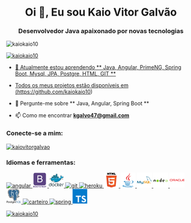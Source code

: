 <h1 align = "center"> Oi 👋, Eu sou Kaio Vitor Galvão </h1>
<h3 align = "center"> Desenvolvedor Java apaixonado por novas tecnologias </h3>

<p align = "left"> <img src = "https://komarev.com/ghpvc/?username=kaiokaio10&label=Profile%20views&color=0e75b6&style=flat" alt = "kaiokaio10" /> </p>

<p align = "left"> <a href = "https: //github.com/ryo-ma/github-profile-trophy"><img src = "https://github-profile-trophy.vercel.app/?username=kaiokaio10" alt = "kaiokaio10" /> </ a> </p>

- 🌱 Atualmente estou aprendendo ** Java, Angular, PrimeNG, Spring Boot, Mysql, JPA, Postgre, HTML, GIT **

- Todos os meus projetos estão disponíveis em (https://github.com/kaiokaio10)

- 💬 Pergunte-me sobre ** Java, Angular, Spring Boot **

- 📫 Como me encontrar **kgalvo47@gmail.com**

<h3 align = "left"> Conecte-se a mim: </h3>
<p align = "left">
<a href = "https://linkedin.com/in/kaiovitorgalvao" target ="_blank"> <img align ="center" src ="https://raw.githubusercontent.com/rahuldkjain/github-profile-readme-generator/master/src/images/icons/Social/linked-in-alt.svg" alt ="kaiovitorgalvao" height ="30" width ="40"/> </a>
</p>

<h3 align ="left"> Idiomas e ferramentas: </h3>
<p align = "left"> 
<a href="https://angular.io" 		       target="_blank"> <img src ="https://angular.io/assets/images/logos/angular/angular.svg"                                                          alt="angular" width ="40" height ="40"/> </a> 
<a href="https://getbootstrap.com"         target="_blank"> <img src ="https://raw.githubusercontent.com/devicons/devicon/master/icons/bootstrap/bootstrap-plain-wordmark.svg"  			alt="bootstrap" width ="40" height ="40"/> </a> 
<a href="https://www.docker.com/"          target="_blank"> <img src ="https://raw.githubusercontent.com/devicons/devicon/master/icons/docker/docker-original-wordmark.svg" 				alt="docker" width ="40" height ="40" /> </a> 
<a href="https://git-scm.com/"             target="_blank"> <img src ="https://www.vectorlogo.zone/logos/git-scm/git-scm-icon.svg" 															alt="git" width ="40" height ="40"/> </a> 
<a href="https://heroku.com "              target="_blank"> <img src ="https://www.vectorlogo.zone/logos/heroku/heroku-icon.svg"   															alt="heroku" width ="40" height ="40"/> </a> 
<a href="https://www.w3.org/html/"         target="_blank"> <img src ="https://raw.githubusercontent.com/devicons/devicon/master/icons/html5/html5-original-wordmark.svg" 					alt="html5" width ="40" height ="40"/> </a> 
<a href="https://www.java.com"             target="_blank"> <img src ="https://raw.githubusercontent.com/devicons/devicon/master/icons/java/java-original.svg" 								alt="java" width ="40" height ="40"/> </a>
<a href="https://www.mysql.com/"           target="_blank"> <img src ="https://raw.githubusercontent.com/devicons/devicon/master/icons/mysql/mysql-original-wordmark.svg" 					alt="mysql" width ="40" height="40"/> </a>
<a href="https://nodejs.org"               target="_blank"> <img src ="https://raw.githubusercontent.com/devicons/devicon/master/icons/nodejs/nodejs-original-wordmark.svg"				alt="nodejs" width ="40" height ="40"/> </a> 
<a href="https://www.oracle.com/" 	       target="_blank"> <img src ="https://raw.githubusercontent.com/devicons/devicon/master/icons/oracle/oracle-original.svg"							alt="oracle" width ="40" height ="40"/> </a>
<a href="https://www.postgresql.org"       target="_blank"> <img src ="https://raw.githubusercontent.com/devicons/devicon/master/icons/postgresql/postgresql-original-wordmark.svg"			alt="ostgresql" width ="40" height ="40"/> </a>
<a href="https://postman.com" 		       target="_blank"> <img src ="https://www.vectorlogo.zone/logos/getpostman/getpostman-icon.svg" 													alt="carteiro" width = "40" height ="40" /> </a> 
<a href="https://spring.io/"               target="_blank"> <img src ="https://www.vectorlogo.zone/logos/springio/springio-icon.svg"														alt="spring" width ="40" height ="40"/> </a> 
<a href="https://www.typescriptlang.org/"  target="_blank"> <img src ="https://raw.githubusercontent.com/devicons/devicon/master/icons/typescript/typescript-original.svg"					alt="typescript" width ="40" height ="40"/> </ a> 
</p>

<p> <img align = "center" src = "https://github-readme-stats.vercel.app/api/top-langs?username=kaiokaio10&show_icons=true&locale=en&layout=compact" alt = "kaiokaio10" /> </p>
